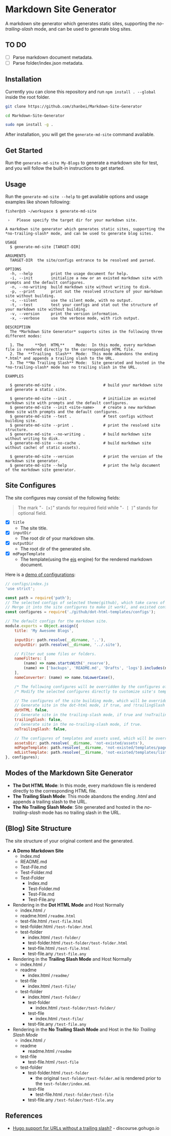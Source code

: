 # Markdown Site Generator

<!-- > 2018-07-16T21:15:25+0800 -->

A markdown site generator which generates static sites, supporting the *no-trailing-slash* mode, and can be used to generate blog sites.

## TO DO

- [ ] Parse markdown document metadata.
- [ ] Parse folder/index.json metadata.

## Installation

Currently you can clone this repository and run `npm install . --global` inside the root folder.

```bash
git clone https://github.com/zhanbei/Markdown-Site-Generator

cd Markdown-Site-Generator

sudo npm install -g .
```

After installation, you will get the `generate-md-site` command available.

## Get Started

Run the `generate-md-site My-Blogs` to generate a markdown site for test,
and you will follow the built-in instructions to get started.

## Usage

Run the `generate-md-site --help` to get available options and usage examples like shown following:

```text
fisher@zb ~/workspace $ generate-md-site

 ›   Please specify the target dir for your markdown site.

A markdown site generator which generates static sites, supporting the *no-trailing-slash* mode, and can be used to generate blog sites.

USAGE
  $ generate-md-site [TARGET-DIR]

ARGUMENTS
  TARGET-DIR  the site/configs entrance to be resolved and parsed.

OPTIONS
  -h, --help        print the usage document for help.
  -i, --init        initialize a new or an existed markdown site with prompts and the default configures.
  -n, --no-writing  build markdown site without writing to disk.
  -p, --print       print out the resolved structure of your markdown site without building.
  -s, --silent      use the silent mode, with no output.
  -t, --test        test your configs and stat out the structure of your markdown site without building.
  -v, --version     print the version information.
  -x, --verbose     use the verbose mode, with rich output.

DESCRIPTION
  The *Markdown Site Generator* supports sites in the following three different modes:

  1. The     **Dot  HTML**     Mode:  In this mode, every markdown file is rendered directly to the corresponding HTML file.
  2. The  **Trailing  Slash**  Mode:  This mode abandons the ending *.html* and appends a trailing slash to the URL.
  3. The **No Trailing Slash** Mode:  Site generated and hosted in the *no-trailing-slash* mode has no trailing slash in the URL.

EXAMPLES

  $ generate-md-site .                     # build your markdown site and generate a static site.

  $ generate-md-site --init .              # initialize an existed markdown site with prompts and the default configures.
  $ generate-md-site --init <site-name>    # create a new markdown demo site with prompts and the default configures.
  $ generate-md-site --test .              # test configs without building site.
  $ generate-md-site --print .             # print the resolved site structure.
  $ generate-md-site --no-writing .        # build markdown site without writing to disk.
  $ generate-md-site --no-cache .          # build markdown site without cache( of static assets).

  $ generate-md-site --version             # print the version of the markdown site generator.
  $ generate-md-site --help                # print the help document of the markdown site generator.
```

## Site Configures

The site configures may consist of the following fields:

> The mark "`- [x]`" stands for required field while "`- [ ]`" stands for optional field.

- [x] `title`
	- The site title.
- [x] `inputDir`
	- The root dir of your markdown site.
- [x] `outputDir`
	- The root dir of the generated site.
- [x] `mdPageTemplate`
	- The template(using the [ejs](http://ejs.co/) engine) for the rendered markdown document.

Here is a [demo of configurations](configs/index.js):

```js
// configs/index.js
'use strict';

const path = require('path');
// The selected configs of selected theme(github), which take cares of used templates and selected mode.
// Merge it into the site configures to make it work(, and existed configures may be overridden).
const configures = require('./github/dot-html-templates/configs');

// The default configs for the markdown site.
module.exports = Object.assign({
	title: 'My Awesome Blogs',

	inputDir: path.resolve(__dirname, '..'),
	outputDir: path.resolve(__dirname, '../.site'),

	// Filter out some files or folders.
	nameFilters: [
		(name) => name.startsWith('_reserve'),
		(name) => ['backups', 'README.md', 'Drafts', 'logs'].includes(name),
	],
	nameConverter: (name) => name.toLowerCase(),

	/* The following configures will be overridden by the configures of selected theme. */
	/* Modify the selected configures directly to customize site's templates and mode. */

	// The configures of the site building mode, which will be overridden by the selected mode.
	// Generate site in the dot-html mode, if true, and !trailingSlash and !noTrailingSlash.
	dotHTML: false,
	// Generate site in the trailing-slash mode, if true and !noTrailingSlash.
	trailingSlash: false,
	// Generate site in the no-trailing-slash mode, if true.
	noTrailingSlash: false,

	// The configures of templates and assets used, which will be overridden by the selected templates.
	assetsDir: path.resolve(__dirname, 'not-existed/assets'),
	mdPageTemplate: path.resolve(__dirname, 'not-existed/templates/page.ejs'),
	mdListTemplate: path.resolve(__dirname, 'not-existed/templates/list.ejs'),
}, configures);
```

## Modes of the Markdown Site Generator

- **The Dot HTML Mode**:
In this mode, every markdown file is rendered directly to the corresponding HTML file.
- **The Trailing Slash Mode**:
This mode abandons the ending *.html* and appends a trailing slash to the URL.
- **The No Trailing Slash Mode**:
Site generated and hosted in the *no-trailing-slash* mode has no trailing slash in the URL.

## (Blog) Site Structure

The site structure of your original content and the generated.

- **A Demo Markdown Site**
	- Index.md
	- README.md
	- Test-File.md
	- Test-Folder.md
	- Test-Folder
		- Index.md
		- Test-Folder.md
		- Test-File.md
		- Test-File.any
- Rendering in the **Dot HTML Mode** and Host Normally
	- index.html `/`
	- readme.html `/readme.html`
	- test-file.html `/test-file.html`
	- test-folder.html `/test-folder.html`
	- test-folder
		- index.html `/test-folder/`
		- test-folder.html `/test-folder/test-folder.html`
		- test-file.html `/test-file.html`
		- test-file.any `/test-file.any`
- Rendering in the **Trailing Slash Mode** and Host Normally
	- index.html `/`
	- readme
		- index.html `/readme/`
	- test-file
		- index.html `/test-file/`
	- test-folder
		- index.html `/test-folder/`
		- test-folder
			- index.html `/test-folder/test-folder/`
		- test-file
			- index.html `/test-file/`
		- test-file.any `/test-file.any`
- Rendering in the **No Trailing Slash Mode** and Host in the *No Trailing Slash Mode*
	- index.html `/`
	- readme
		- readme.html `/readme`
	- test-file
		- test-file.html `/test-file`
	- test-folder
		- test-folder.html `/test-folder`
			- the original `test-folder/test-folder.md` is rendered prior to the `test-folder/index.md`.
		- test-file
			- test-file.html `/test-folder/test-file`
		- test-file.any `/test-folder/test-file.any`

## References

- [Hugo support for URLs without a trailing slash?](https://discourse.gohugo.io/t/hugo-support-for-urls-without-a-trailing-slash/6763) -
discourse.gohugo.io
